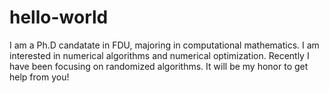 # hello-world

I am a Ph.D candatate in FDU, majoring in computational mathematics. I am interested in numerical algorithms and numerical optimization. Recently I have been focusing on randomized algorithms. It will be my honor to get help from you!
